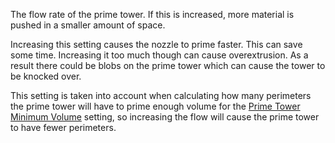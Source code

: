 The flow rate of the prime tower. If this is increased, more material is pushed in a smaller amount of space.

Increasing this setting causes the nozzle to prime faster. This can save some time. Increasing it too much though can cause overextrusion. As a result there could be blobs on the prime tower which can cause the tower to be knocked over.

This setting is taken into account when calculating how many perimeters the prime tower will have to prime enough volume for the [Prime Tower Minimum Volume](prime_tower_min_volume) setting, so increasing the flow will cause the prime tower to have fewer perimeters.